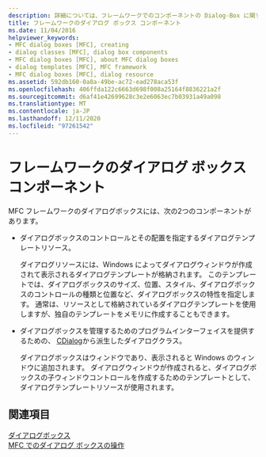 ```yaml
---
description: 詳細については、フレームワークでのコンポーネントの Dialog-Box に関するページを参照してください。
title: フレームワークのダイアログ ボックス コンポーネント
ms.date: 11/04/2016
helpviewer_keywords:
- MFC dialog boxes [MFC], creating
- dialog classes [MFC], dialog box components
- MFC dialog boxes [MFC], about MFC dialog boxes
- dialog templates [MFC], MFC framework
- MFC dialog boxes [MFC], dialog resource
ms.assetid: 592db160-0a8a-49be-ac72-ead278aca53f
ms.openlocfilehash: 406ffda122c6663d698f008a25164f8836221a2f
ms.sourcegitcommit: d6af41e42699628c3e2e6063ec7b03931a49a098
ms.translationtype: MT
ms.contentlocale: ja-JP
ms.lasthandoff: 12/11/2020
ms.locfileid: "97261542"
---
```

# <a name="dialog-box-components-in-the-framework"></a>フレームワークのダイアログ ボックス コンポーネント

MFC フレームワークのダイアログボックスには、次の2つのコンポーネントがあります。

- ダイアログボックスのコントロールとその配置を指定するダイアログテンプレートリソース。

   ダイアログリソースには、Windows によってダイアログウィンドウが作成されて表示されるダイアログテンプレートが格納されます。 このテンプレートでは、ダイアログボックスのサイズ、位置、スタイル、ダイアログボックスのコントロールの種類と位置など、ダイアログボックスの特性を指定します。 通常は、リソースとして格納されているダイアログテンプレートを使用しますが、独自のテンプレートをメモリに作成することもできます。

- ダイアログボックスを管理するためのプログラムインターフェイスを提供するための、 [CDialog](reference/cdialog-class.md)から派生したダイアログクラス。

   ダイアログボックスはウィンドウであり、表示されると Windows のウィンドウに追加されます。 ダイアログウィンドウが作成されると、ダイアログボックスの子ウィンドウコントロールを作成するためのテンプレートとして、ダイアログテンプレートリソースが使用されます。

## <a name="see-also"></a>関連項目

[ダイアログボックス](dialog-boxes.md)<br/>
[MFC でのダイアログ ボックスの操作](life-cycle-of-a-dialog-box.md)
